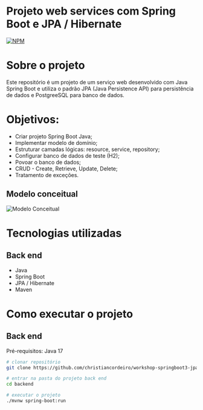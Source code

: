 # Projeto web services com Spring Boot e JPA / Hibernate
[![NPM](https://img.shields.io/npm/l/react)](https://github.com/devsuperior/sds1-wmazoni/blob/master/LICENSE) 

# Sobre o projeto

Este repositório é um projeto de um serviço web desenvolvido com Java Spring Boot e utiliza o padrão JPA (Java Persistence API) para persistência de dados e PostgreeSQL para banco de dados.

# Objetivos:
- Criar projeto Spring Boot Java;
- Implementar modelo de domínio;
- Estruturar camadas lógicas: resource, service, repository;
- Configurar banco de dados de teste (H2);
- Povoar o banco de dados;
- CRUD - Create, Retrieve, Update, Delete;
- Tratamento de exceções.

## Modelo conceitual
![Modelo Conceitual](https://Icaroiz.github.io/Site/imagens/readme/r4-spring-jpa.png)

# Tecnologias utilizadas
## Back end
- Java
- Spring Boot
- JPA / Hibernate
- Maven

# Como executar o projeto

## Back end
Pré-requisitos: Java 17

```bash
# clonar repositório
git clone https://github.com/christiancordeiro/workshop-springboot3-jpa.git

# entrar na pasta do projeto back end
cd backend

# executar o projeto
./mvnw spring-boot:run
```
